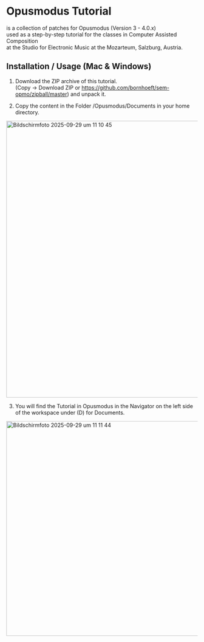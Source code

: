 # Opusmodus Tutorial

is a collection of patches for Opusmodus (Version 3 - 4.0.x)<br>
used as a step-by-step tutorial for the classes in Computer Assisted Composition<br>
at the Studio for Electronic Music at the Mozarteum, Salzburg, Austria. 

## Installation / Usage (Mac & Windows)

1. Download the ZIP archive of this tutorial.<br> 
(Copy → Download ZIP or https://github.com/bornhoeft/sem-opmo/zipball/master) and unpack it.

2. Copy the content in the Folder /Opusmodus/Documents in your home directory.

<img width="865" height="729" alt="Bildschirmfoto 2025-09-29 um 11 10 45" src="https://github.com/user-attachments/assets/673f9194-a415-40d4-886c-6982de5685f2" />

3. You will find the Tutorial in Opusmodus in the Navigator on the left side of the workspace under (D) for Documents.

<img width="970" height="566" alt="Bildschirmfoto 2025-09-29 um 11 11 44" src="https://github.com/user-attachments/assets/d5becd66-86e1-4a85-bc71-5d92319537bd" />







